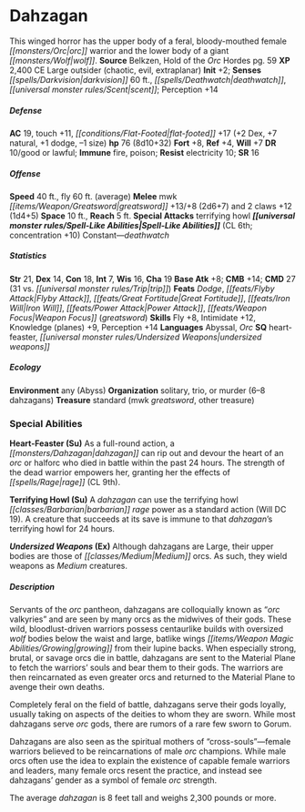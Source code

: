 ﻿---
cssclass: [monsters]
title1: Dahzagan
desc_short: This winged horror has the upper body of a feral, bloody-mouthed female
  orc warrior and the lower body of a giant wolf.
title2: Dahzagan
CR: 6
sources:
- name: Belkzen, Hold of the Orc Hordes
  page: 59
  link: http://paizo.com/products/btpy97lw?Pathfinder-Campaign-Setting-Belkzen-Hold-of-the-Orc-Hordes
XP: 2400
alignment: CE
size: Large
type: outsider
subtypes:
- chaotic
- evil
- extraplanar
initiative:
  bonus: 2
senses:
  darkvision: 60
  deathwatch: true
  scent: true
AC:
  AC: 19
  touch: 11
  flat_footed: 17
  components:
    dex: 2
    natural: 7
    dodge: 1
    size: -1
HP:
  HP: 76
  long: 8d10+32
saves:
  fort: 8
  ref: 4
  will: 7
DR:
- amount: 10
  weakness: good or lawful
immunities:
- fire
- poison
resistances:
  electricity: 10
SR: 16
speeds:
  base: 40
  fly: 60
  fly_maneuverability: average
attacks:
  melee:
  - - text: mwk greatsword +13/+8 (2d6+7)
      entries:
      - - damage: 2d6+7
      attack: mwk greatsword
      bonus:
      - 13
      - 8
    - text: 2 claws +12 (1d4+5)
      entries:
      - - damage: 1d4+5
      count: 2
      attack: claws
      bonus:
      - 12
  special:
  - terrifying howl
space: 10
reach: 5
spell_like_abilities:
  entries:
  - name: deathwatch
    source: default
    freq: Constant
  sources:
  - name: default
    CL: 6
    concentration: 10
ability_scores:
  STR: 21
  DEX: 14
  CON: 18
  INT: 7
  WIS: 16
  CHA: 19
BAB: 8
CMB: 14
CMD: 27
CMD_other: 31 vs. trip
feats:
- name: Dodge
- name: Flyby Attack
- name: Great Fortitude
- name: Iron Will
- name: Power Attack
- name: Weapon Focus (greatsword)
skills:
  Fly: 8
  Intimidate: 12
  Knowledge (planes): 9
  Perception: 14
languages:
- Abyssal
- Orc
special_qualities:
- heart-feaster
- undersized weapons
ecology:
  environment: any (Abyss)
  organization: solitary, trio, or murder (6-8 dahzagans)
  treasure_type: standard
  treasure:
  - mwk greatsword
  - other treasure
special_abilities:
  Heart-Feaster (Su): As a full-round action, a dahzagan can rip out and devour the
    heart of an orc or halforc who died in battle within the past 24 hours. The strength
    of the dead warrior empowers her, granting her the effects of rage (CL 9th).
  Terrifying Howl (Su): A dahzagan can use the terrifying howl barbarian rage power
    as a standard action (Will DC 19). A creature that succeeds at its save is immune
    to that dahzagan's terrifying howl for 24 hours.
  Undersized Weapons (Ex): Although dahzagans are Large, their upper bodies are those
    of Medium orcs. As such, they wield weapons as Medium creatures.
desc_long: |-
  Servants of the orc pantheon, dahzagans are colloquially known as “orc valkyries” and are seen by many orcs as the midwives of their gods. These wild, bloodlust-driven warriors possess centaurlike builds with oversized wolf bodies below the waist and large, batlike wings growing from their lupine backs. When especially strong, brutal, or savage orcs die in battle, dahzagans are sent to the Material Plane to fetch the warriors' souls and bear them to their gods. The warriors are then reincarnated as even greater orcs and returned to the Material Plane to avenge their own deaths.

  Completely feral on the field of battle, dahzagans serve their gods loyally, usually taking on aspects of the deities to whom they are sworn. While most dahzagans serve orc gods, there are rumors of a rare few sworn to Gorum.

  Dahzagans are also seen as the spiritual mothers of “cross-souls”-female warriors believed to be reincarnations of male orc champions. While male orcs often use the idea to explain the existence of capable female warriors and leaders, many female orcs resent the practice, and instead see dahzagans' gender as a symbol of female orc strength.

  The average dahzagan is 8 feet tall and weighs 2,300 pounds or more.

---

# Dahzagan
This winged horror has the upper body of a feral, bloody-mouthed female _[[monsters/Orc|orc]]_ warrior and the lower body of a giant _[[monsters/Wolf|wolf]]_.
**Source** Belkzen, Hold of the _Orc_ Hordes pg. 59
**XP** 2,400
CE Large outsider (chaotic, evil, extraplanar)
**Init** +2; **Senses** _[[spells/Darkvision|darkvision]]_ 60 ft., _[[spells/Deathwatch|deathwatch]]_, _[[universal monster rules/Scent|scent]]_; Perception +14

##### Defense

**AC** 19, touch +11, _[[conditions/Flat-Footed|flat-footed]]_ +17 (+2 Dex, +7 natural, +1 dodge, –1 size)
**hp** 76 (8d10+32)
**Fort** +8, **Ref** +4, **Will** +7
**DR** 10/good or lawful; **Immune** fire, poison; **Resist** electricity 10; **SR** 16

##### Offense
**Speed** 40 ft., fly 60 ft. (average)
**Melee** mwk _[[items/Weapon/Greatsword|greatsword]]_ +13/+8 (2d6+7) and 2 claws +12 (1d4+5)
**Space** 10 ft., **Reach** 5 ft.
**Special Attacks** terrifying howl
**_[[universal monster rules/Spell-Like Abilities|Spell-Like Abilities]]_** (CL 6th; concentration +10)
Constant—_deathwatch_

##### Statistics
**Str** 21, **Dex** 14, **Con** 18, **Int** 7, **Wis** 16, **Cha** 19
**Base Atk** +8; **CMB** +14; **CMD** 27 (31 vs. _[[universal monster rules/Trip|trip]]_)
**Feats** _Dodge_, _[[feats/Flyby Attack|Flyby Attack]]_, _[[feats/Great Fortitude|Great Fortitude]]_, _[[feats/Iron Will|Iron Will]]_, _[[feats/Power Attack|Power Attack]]_, _[[feats/Weapon Focus|Weapon Focus]]_ (_greatsword_)
**Skills** Fly +8, Intimidate +12, Knowledge (planes) +9, Perception +14
**Languages** Abyssal, _Orc_
**SQ** heart-feaster, _[[universal monster rules/Undersized Weapons|undersized weapons]]_

##### Ecology

**Environment** any (Abyss)
**Organization** solitary, trio, or murder (6–8 dahzagans)
**Treasure** standard (mwk _greatsword_, other treasure)

### Special Abilities

**Heart-Feaster (Su)** As a full-round action, a _[[monsters/Dahzagan|dahzagan]]_ can rip out and devour the heart of an _orc_ or halforc who died in battle within the past 24 hours. The strength of the dead warrior empowers her, granting her the effects of _[[spells/Rage|rage]]_ (CL 9th).

**Terrifying Howl (Su)** A _dahzagan_ can use the terrifying howl _[[classes/Barbarian|barbarian]]_ _rage_ power as a standard action (Will DC 19). A creature that succeeds at its save is immune to that _dahzagan_’s terrifying howl for 24 hours.

**_Undersized Weapons_ (Ex)** Although dahzagans are Large, their upper bodies are those of _[[classes/Medium|Medium]]_ orcs. As such, they wield weapons as _Medium_ creatures.

##### Description

Servants of the _orc_ pantheon, dahzagans are colloquially known as “_orc_ valkyries” and are seen by many orcs as the midwives of their gods. These wild, bloodlust-driven warriors possess centaurlike builds with oversized _wolf_ bodies below the waist and large, batlike wings _[[items/Weapon Magic Abilities/Growing|growing]]_ from their lupine backs. When especially strong, brutal, or savage orcs die in battle, dahzagans are sent to the Material Plane to fetch the warriors’ souls and bear them to their gods. The warriors are then reincarnated as even greater orcs and returned to the Material Plane to avenge their own deaths.

Completely feral on the field of battle, dahzagans serve their gods loyally, usually taking on aspects of the deities to whom they are sworn. While most dahzagans serve _orc_ gods, there are rumors of a rare few sworn to Gorum.

Dahzagans are also seen as the spiritual mothers of “cross-souls”—female warriors believed to be reincarnations of male _orc_ champions. While male orcs often use the idea to explain the existence of capable female warriors and leaders, many female orcs resent the practice, and instead see dahzagans’ gender as a symbol of female _orc_ strength.

The average _dahzagan_ is 8 feet tall and weighs 2,300 pounds or more.